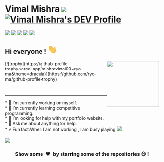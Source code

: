 # Vimal Mishra <img src="https://github.com/TheDudeThatCode/TheDudeThatCode/blob/master/Assets/Developer.gif" width="50px"><a href="https://dev.to/mishravimal99"><img src="https://d2fltix0v2e0sb.cloudfront.net/dev-badge.svg" alt="Vimal Mishra's DEV Profile" height="30" width="30"></a>
<img height="30" src="https://img.shields.io/badge/python%20-%2314354C.svg?&style=for-the-badge&logo=python&logoColor=white" /> <img height="30" src="https://img.shields.io/badge/c%20-%2300599C.svg?&style=for-the-badge&logo=c&logoColor=white"/> <img height="30" src="https://img.shields.io/badge/java-%23ED8B00.svg?&style=for-the-badge&logo=java&logoColor=white"/> <img height="30" src="https://img.shields.io/badge/html5%20-%23E34F26.svg?&style=for-the-badge&logo=html5&logoColor=white"/>  <img height="30" src="https://img.shields.io/badge/css3%20-%231572B6.svg?&style=for-the-badge&logo=css3&logoColor=white"/>

<h2> Hi everyone ! <img src="https://raw.githubusercontent.com/ABSphreak/ABSphreak/master/gifs/Hi.gif" width="30px"></h2>

<img align="right" src="https://media.giphy.com/media/3o7qE1YN7aBOFPRw8E/giphy.gif" height="150px" width="170px"/>
[![trophy](https://github-profile-trophy.vercel.app/mishravimal99=ryo-ma&theme=dracula)](https://github.com/ryo-ma/github-profile-trophy)

<p align="center">
<!--
  <b><i>Let's connect! Find me on the web.</i></b><br><br>
  <a href="https://leetcode.com/mishravimal99/">
    <img height=30 img src="https://raw.githubusercontent.com/AbhishekMaira10/AbhishekMaira10/master/Resources/svg/leetcode.svg" alt="leetcode">
  </a>
[<img height="30" src="https://img.shields.io/badge/linkedin-%230077B5.svg?&style=for-the-badge&logo=linkedin&logoColor=white" />][linkedin]
[<img height="30" src = "https://img.shields.io/badge/facebook-%231877F2.svg?&style=for-the-badge&logo=facebook&logoColor=white" />][Facebook]
    <a href="https://www.hackerrank.com/_181500792">
        <img height=30 src="https://d3keuzeb2crhkn.cloudfront.net/hackerrank/assets/styleguide/logo_wordmark-f5c5eb61ab0a154c3ed9eda24d0b9e31.svg">
    </a>
    <a href="https://auth.geeksforgeeks.org/user/vimalmishracs18/profile">
        <img height=30 src="https://media.geeksforgeeks.org/wp-content/cdn-uploads/20200817185016/gfg_complete_logo_2x-min.png">
    </a>
    <code><a href="https://www.codechef.com/users/mishravimal99">
        <img height=33 src="https://github.com/mishravimal99/mishravimal99/blob/master/codechef%20(1).svg"> <span style="color:black"><b>Codechef<b></span>
  </a></code>
-->
<br />
<hr />
<!--
**mishravimal99/mishravimal99** is a ✨ _special_ ✨ repository because its `README.md` (this file) appears on your GitHub profile.
Here are some ideas to get you started:
-->
* 🔭 I’m currently working on myself.<br>
* 🌱 I’m currently learning competitive programming.<br>
* 🤔 I’m looking for help with my portfolio website.<br>
* 💬 Ask me about anything for help.<br>
* ⚡ Fun fact:When I am not working , I am busy playing <code><img  height="20" src="https://img.shields.io/badge/counter%20strike-%23000000.svg?&style=for-the-badge&logo=counter-strike"></code>


![](https://komarev.com/ghpvc/?username=mishravimal99&color=blue&style=plastic&label=Github+Profile+Views)

<h3 align="center">Show some &nbsp;❤️&nbsp; by starring some of the repositories 😊 !</h3>

[linkedin]: https://www.linkedin.com/in/vimal-mishra-95462b187/
[Facebook]: https://www.facebook.com/REYAN.SINGH.75436/
